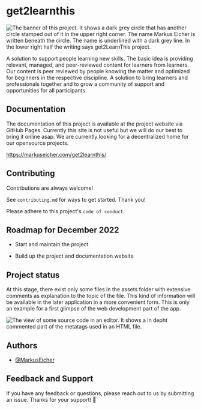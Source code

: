 
# get2learnthis

![The banner of this project. It shows a dark grey circle that has another circle stamped out of it in the upper right corner. The name Markus Eicher is written beneath the circle. The name is underlined with a dark grey line. In the lower right half the writing says get2LearnThis project.](https://user-images.githubusercontent.com/83175378/204790466-2d744943-1fcc-4068-ab04-17e40836f6c2.png)


A solution to support people learning new skills. The basic idea is providing relevant, managed, and peer-reviewed content for learners from learners. Our content is peer reviewed by people knowing the matter and optimized for beginners in the respective discipline. A solution to bring learners and professionals together and to grow a community of support and opportunities for all participants.



## Documentation

The documentation of this project is available at the project website via GitHub Pages. Currently this site is not useful but we will do our best to bring it online asap. We are currently looking for a decentralized home for our opensource projects. 

https://markuseicher.com/get2learnthis/



## Contributing

Contributions are always welcome!

See `contributing.md` for ways to get started. Thank you!

Please adhere to this project's `code of conduct`.



## Roadmap for December 2022

- Start and maintain the project

- Build up the project and documentation website



## Project status

At this stage, there exist only some files in the assets folder with extensive comments as explanation to the topic of the file. This kind of information will be available in the later application in a more convenient form. This is only an example for a first glimpse of the web development part of the app.

![The view of some source code in an editor. It shows a in depht commented part of the metatags used in an HTML file.](https://user-images.githubusercontent.com/83175378/186280266-91ffa71d-df80-481f-9169-bee315b9e2d0.PNG)



## Authors

- [@MarkusEicher](https://www.github.com/MarkusEicher)



## Feedback and Support

If you have any feedback or questions, please reach out to us by submitting an issue. Thanks for your support! 🤝

